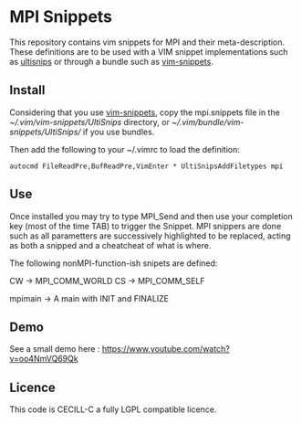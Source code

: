 MPI Snippets
============

This repository contains vim snippets for MPI and their meta-description. 
These definitions are to be used with a VIM snippet implementations such as
[ultisnips](github.com/SirVer/ultisnips) or through a bundle such as 
[vim-snippets](https://github.com/honza/vim-snippets).

Install
-------

Considering that you use [vim-snippets](https://github.com/honza/vim-snippets),
copy the mpi.snippets file in the 
*~/.vim/vim-snippets/UltiSnips* directory, or *~/.vim/bundle/vim-snippets/UltiSnips/*
if you use bundles.

Then add the following to your ~/.vimrc to load the definition:

```
autocmd FileReadPre,BufReadPre,VimEnter * UltiSnipsAddFiletypes mpi
```


Use
---

Once installed you may try to type MPI_Send and then use your completion key
(most of the time TAB) to trigger the Snippet. MPI snippers are done
such as all parametters are successively highlighted to be replaced, acting
as both a snipped and a cheatcheat of what is where.

The following nonMPI-function-ish snipets are defined:

CW -> MPI_COMM_WORLD
CS -> MPI_COMM_SELF

mpimain -> A main with INIT and FINALIZE


Demo
----

See a small demo here : https://www.youtube.com/watch?v=oo4NmVQ69Qk

Licence
-------

This code is CECILL-C a fully LGPL compatible licence.
